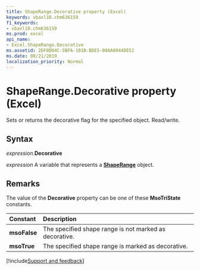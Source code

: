 ```yaml
---
title: ShapeRange.Decorative property (Excel)
keywords: vbaxl10.chm636159
f1_keywords:
- vbaxl10.chm636159
ms.prod: excel
api_name:
- Excel.ShapeRange.Decorative
ms.assetid: 2DF8D04C-5BFA-101B-BDE5-00AA0044DE52
ms.date: 08/21/2019
localization_priority: Normal
---
```



# ShapeRange.Decorative property (Excel)

Sets or returns the decorative flag for the specified object. Read/write.

## Syntax

_expression_.**Decorative**

_expression_ A variable that represents a **[ShapeRange](Excel.ShapeRange.md)** object.


## Remarks

The value of the **Decorative** property can be one of these **MsoTriState** constants.

|Constant|Description|
|:-----|:-----|
|**msoFalse**|The specified shape range is not marked as decorative.|
|**msoTrue**| The specified shape range is marked as decorative.|



[!include[Support and feedback](~/includes/feedback-boilerplate.md)]